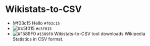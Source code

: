 # Wikistats-to-CSV
- !#f03c15 Hello `#f03c15`
- ![#c5f015](https://via.placeholder.com/15/c5f015/c5f015.png) `#c5f015`
- ![#1589F0](https://via.placeholder.com/15/1589F0/1589F0.png) `#1589F0`
Wikistats-to-CSV tool downloads Wikipedia Statistics in CSV format.
